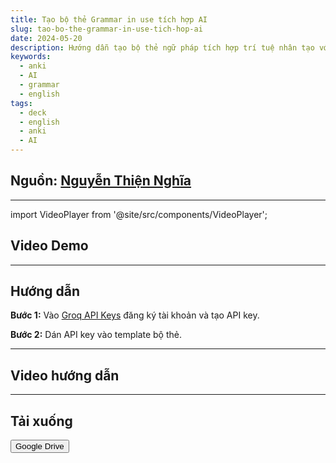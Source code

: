 ```yaml
---
title: Tạo bộ thẻ Grammar in use tích hợp AI
slug: tao-bo-the-grammar-in-use-tich-hop-ai
date: 2024-05-20
description: Hướng dẫn tạo bộ thẻ ngữ pháp tích hợp trí tuệ nhân tạo với Anki
keywords:
  - anki
  - AI
  - grammar
  - english
tags:
  - deck
  - english
  - anki
  - AI
---
```


<!--truncate-->

## Nguồn:  [Nguyễn Thiện Nghĩa](https://www.facebook.com/groups/ankivocabulary/posts/1626406964785621/)


---

import VideoPlayer from '@site/src/components/VideoPlayer';

## Video Demo

<VideoPlayer src="/images/Demo-1.mp4" controls />

---

## Hướng dẫn

**Bước 1:** Vào [Groq API Keys](https://console.groq.com/keys) đăng ký tài khoản và tạo API key.

**Bước 2:** Dán API key vào template bộ thẻ.

---

## Video hướng dẫn

<VideoPlayer src="/images/Hướng-dẫn.mp4" controls />

---

## Tải xuống

<div style={{display: 'flex', justifyContent: 'left', gap: '20px'}}>
  <a href="https://drive.google.com/file/d/1zfscRzkqkIbH1Vs99pnHBz8jTipUt65P/view?usp=sharing">
    <button class="buttonPrimary" type="button">Google Drive</button>
  </a>
</div>


